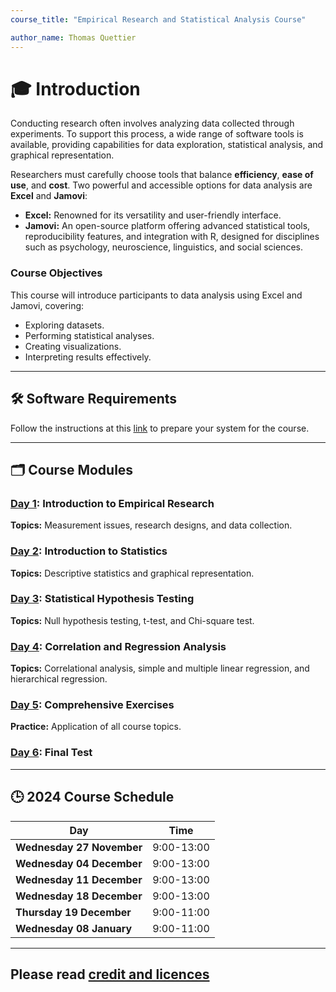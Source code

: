 ```yaml
---
course_title: "Empirical Research and Statistical Analysis Course"

author_name: Thomas Quettier
---
```


# 🎓 **Introduction**

Conducting research often involves analyzing data collected through experiments. To support this process, a wide range of software tools is available, providing capabilities for data exploration, statistical analysis, and graphical representation.

Researchers must carefully choose tools that balance **efficiency**, **ease of use**, and **cost**. Two powerful and accessible options for data analysis are **Excel** and **Jamovi**:
- **Excel:** Renowned for its versatility and user-friendly interface.
- **Jamovi:** An open-source platform offering advanced statistical tools, reproducibility features, and integration with R, designed for disciplines such as psychology, neuroscience, linguistics, and social sciences.

### **Course Objectives**
This course will introduce participants to data analysis using Excel and Jamovi, covering:
- Exploring datasets.
- Performing statistical analyses.
- Creating visualizations.
- Interpreting results effectively.

---

## 🛠️ **Software Requirements**

Follow the instructions at this [link](Prepararsiperilcorso.md) to prepare your system for the course.

---

## 🗂️ **Course Modules**

### **[Day 1](day1.md): Introduction to Empirical Research**
**Topics:** Measurement issues, research designs, and data collection.

### **[Day 2](day2.md): Introduction to Statistics**
**Topics:** Descriptive statistics and graphical representation.

### **[Day 3](day3.md): Statistical Hypothesis Testing**  
**Topics:** Null hypothesis testing, t-test, and Chi-square test.  

### **[Day 4](day4.md): Correlation and Regression Analysis**  
**Topics:** Correlational analysis, simple and multiple linear regression, and hierarchical regression.  

### **[Day 5](workinprogress.md): Comprehensive Exercises**  
**Practice:** Application of all course topics.  

### **[Day 6](workinprogress.md): Final Test**

---

## 🕒 **2024 Course Schedule**

| **Day**                 | **Time**        |
|--------------------------|-----------------|
| **Wednesday 27 November** | 9:00-13:00      |
| **Wednesday 04 December** | 9:00-13:00      |
| **Wednesday 11 December** | 9:00-13:00      |
| **Wednesday 18 December** | 9:00-13:00      |
| **Thursday 19 December**  | 9:00-11:00      |
| **Wednesday 08 January**  | 9:00-11:00      |

---
Please read [credit and licences](credit_and_licences.md)
---
